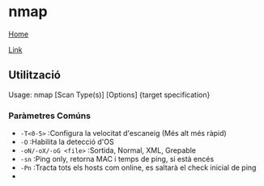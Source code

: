 # nmap

[Home](../../../readme.md)

[Link](https://nmap.org/)

## Utilització

<p>Usage: nmap [Scan Type(s)] [Options] {target specification}</p>

### Paràmetres Comúns
 - `-T<0-5>` :Configura la velocitat d'escaneig (Més alt més ràpid)
 - `-O` :Habilita la detecció d'OS
 - `-oN/-oX/-oG <file>` :Sortida, Normal, XML, Grepable
 - `-sn` :Ping only, retorna MAC i temps de ping, si està encés
 - `-Pn` :Tracta tots els hosts com online, es saltarà el check inicial de ping
 - 
